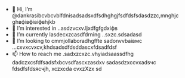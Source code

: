 - 👋 Hi, I’m @dankrasibcvbcvblfdnisadsadsxdfsdhghgjfsdfdsfsdasdzzc,mnghjc ghвфівфівіфвhjkb
- 👀 I’m interested in ..asdzvcxv.ljxdfgfgdxіфв
- 🌱 I’m currently lasdecxzcasdfdrning ..sxzc.sdsadasd
- 💞️ I’m looking to cmmjollaboradhgffte sadonvvbаівмс ...cxvxcvxcv,khdsadsdfdsddascxfdsadfdsf
- 📫 How to reach me .sadxzcxzc.vhyiadsaassdfhg
dadczxcsfdfsadsfxbcvsdfascxzasdxv
sadasdzxccvxadsчс
fdsdfsfdsясчjh,
xczxcda
cvxzXzx
sd
